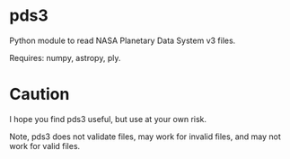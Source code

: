 pds3
====

Python module to read NASA Planetary Data System v3 files.

Requires: numpy, astropy, ply.


Caution
=======

I hope you find pds3 useful, but use at your own risk.

Note, pds3 does not validate files, may work for invalid files, and
may not work for valid files.

